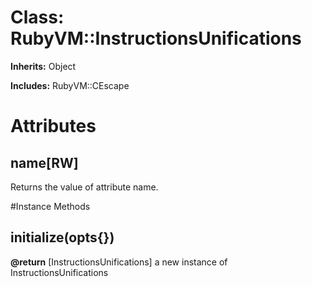 # Class: RubyVM::InstructionsUnifications
**Inherits:** Object
    
**Includes:** RubyVM::CEscape
  



# Attributes
## name[RW] [](#attribute-i-name)
Returns the value of attribute name.


#Instance Methods
## initialize(opts{}) [](#method-i-initialize)

**@return** [InstructionsUnifications] a new instance of InstructionsUnifications

